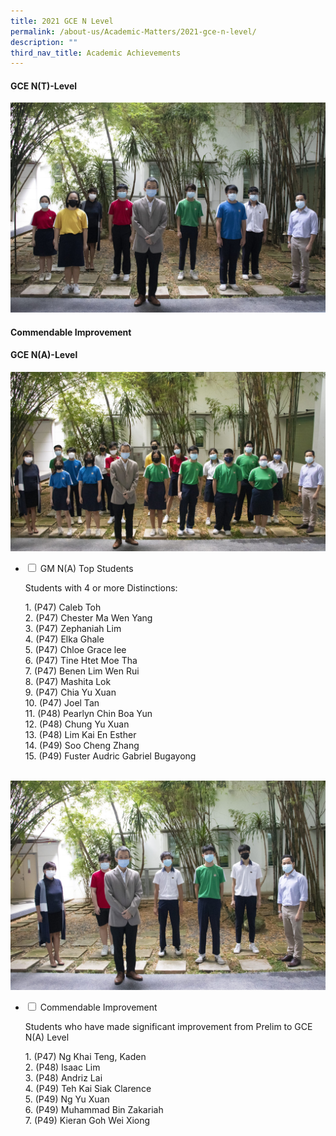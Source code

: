 ```yaml
---
title: 2021 GCE N Level
permalink: /about-us/Academic-Matters/2021-gce-n-level/
description: ""
third_nav_title: Academic Achievements
---
```

#### GCE N(T)-Level
![](/images/IMG_1525-copy-scaled.jpg)


#### Commendable Improvement

#### GCE N(A)-Level
<img src="/images/IMG_1540-copy-scaled.jpg">
<ul class="jekyllcodex_accordion">
  <li>
    <input type="checkbox" id="accordion3">
    <label for="accordion3">GM N(A) Top Students</label>
    <div>
			<p>Students with 4 or more Distinctions:</p>
      <p>1. (P47) Caleb Toh<br>2. (P47) Chester Ma Wen Yang<br>3. (P47) Zephaniah Lim<br>4. (P47) Elka Ghale<br>5. (P47) Chloe Grace lee<br>6. (P47) Tine Htet Moe Tha<br>7. (P47) Benen Lim Wen Rui<br>8. (P47) Mashita Lok<br>9. (P47) Chia Yu Xuan<br>10. (P47) Joel Tan<br>11. (P48) Pearlyn Chin Boa Yun<br>12. (P48) Chung Yu Xuan<br>13. (P48) Lim Kai En Esther<br>14. (P49) Soo Cheng Zhang<br>15. (P49) Fuster Audric Gabriel Bugayong</p>
    </div>
	</li>
</ul>
<br>
<img src="/images/IMG_1536-copy-scaled.jpg">
<ul class="jekyllcodex_accordion">
  <li>
    <input type="checkbox" id="accordion4">
    <label for="accordion4">Commendable Improvement</label>
    <div>
			<p>Students who have made significant improvement from Prelim to GCE N(A) Level</p>
      <p>1. (P47) Ng Khai Teng, Kaden<br>2. (P48) Isaac Lim<br>3. (P48) Andriz Lai<br>4. (P49) Teh Kai Siak Clarence<br>5. (P49) Ng Yu Xuan<br>6. (P49) Muhammad Bin Zakariah<br>7. (P49) Kieran Goh Wei Xiong</p>
    </div>
	</li>
</ul>